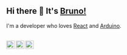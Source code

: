 ## Hi there 👋 It's [Bruno!](https://brunomiga.me)
I'm a developer who loves [React](https://reactjs.org) and [Arduino](https://arduino.cc).

<br/>

<a href="https://www.linkedin.com/in/bruno-conesta/">
<img align="left" alt="Bruno Conesta LinkedIn" width="22px" src="https://icongr.am/fontawesome/linkedin.svg?size=128&color=70c8ff" />
</a>
<a href="https://www.youtube.com/channel/UChOt1OVvVn6T3416F-QiKfw">
<img align="left" alt="Brunomiga YouTube" width="22px" src="https://icongr.am/fontawesome/youtube.svg?size=128&color=70c8ff" />
</a>
<a href="https://www.instagram.com/bruno_conesta/">
<img align="left" alt="Bruno Conesta Instagram" width="22px" src="https://icongr.am/fontawesome/instagram.svg?size=128&color=70c8ff" />
</a>

<br />
